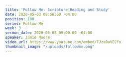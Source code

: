 ```yaml
---
title: 'Follow Me: Scripture Reading and Study'
date: 2020-05-03 08:56:00 -04:00
position: 100
series: Follow Me
week: 3
sermon_date: 2020-05-03 09:00:00 -04:00
speaker: Jamie Moore
video_url: https://www.youtube.com/embed/TJzeRuVECfo
thumbnail_image: "/uploads/followme.png"
---
```


